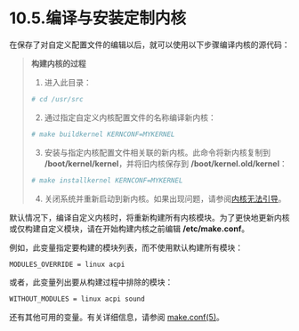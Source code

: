 # 10.5.编译与安装定制内核

在保存了对自定义配置文件的编辑以后，就可以使用以下步骤编译内核的源代码：

>**构建内核的过程**
>
>1. 进入此目录：
>
>   ```bash
>   # cd /usr/src
>   ```
>
>2. 通过指定自定义内核配置文件的名称编译新内核：
>
>   ```bash
>   # make buildkernel KERNCONF=MYKERNEL
>  ```
>
>3. 安装与指定内核配置文件相关联的新内核。此命令将新内核复制到 **/boot/kernel/kernel**，并将旧内核保存到 **/boot/kernel.old/kernel**：
>
>   ```bash
>   # make installkernel KERNCONF=MYKERNEL
>   ```
>
>4. 关闭系统并重新启动到新内核。如果出现问题，请参阅[内核无法引导](https://docs.freebsd.org/en/books/handbook/kernelconfig/#kernelconfig-noboot)。

默认情况下，编译自定义内核时，将重新构建所有内核模块。为了更快地更新内核或仅构建自定义模块，请在开始构建内核之前编辑 **/etc/make.conf**。

例如，此变量指定要构建的模块列表，而不使用默认构建所有模块：

```bash
MODULES_OVERRIDE = linux acpi
```

或者，此变量列出要从构建过程中排除的模块：

```bash
WITHOUT_MODULES = linux acpi sound
```

还有其他可用的变量。有关详细信息，请参阅 [make.conf(5)](https://man.freebsd.org/cgi/man.cgi?query=make.conf&sektion=5&format=html)。
